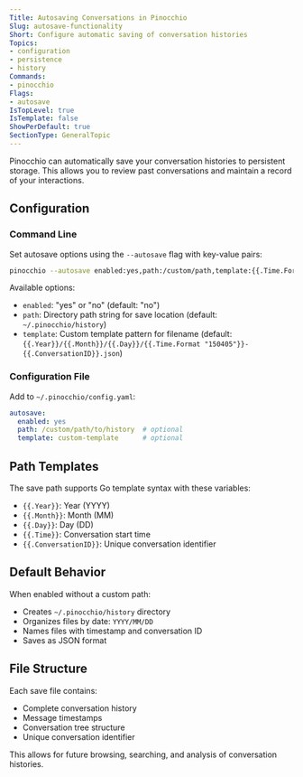 ```yaml
---
Title: Autosaving Conversations in Pinocchio
Slug: autosave-functionality
Short: Configure automatic saving of conversation histories
Topics:
- configuration
- persistence
- history
Commands:
- pinocchio
Flags:
- autosave
IsTopLevel: true
IsTemplate: false
ShowPerDefault: true
SectionType: GeneralTopic
---
```


Pinocchio can automatically save your conversation histories to persistent storage. This allows you to review past conversations and maintain a record of your interactions.

## Configuration

### Command Line

Set autosave options using the `--autosave` flag with key-value pairs:

```bash
pinocchio --autosave enabled:yes,path:/custom/path,template:{{.Time.Format "150405"}}-{{.ConversationID}}.json
```

Available options:
- `enabled`: "yes" or "no" (default: "no")
- `path`: Directory path string for save location (default: `~/.pinocchio/history`)
- `template`: Custom template pattern for filename (default: `{{.Year}}/{{.Month}}/{{.Day}}/{{.Time.Format "150405"}}-{{.ConversationID}}.json`)

### Configuration File

Add to `~/.pinocchio/config.yaml`:

```yaml
autosave:
  enabled: yes
  path: /custom/path/to/history  # optional
  template: custom-template      # optional
```

## Path Templates

The save path supports Go template syntax with these variables:
- `{{.Year}}`: Year (YYYY)
- `{{.Month}}`: Month (MM)
- `{{.Day}}`: Day (DD)
- `{{.Time}}`: Conversation start time
- `{{.ConversationID}}`: Unique conversation identifier

## Default Behavior

When enabled without a custom path:
- Creates `~/.pinocchio/history` directory
- Organizes files by date: `YYYY/MM/DD`
- Names files with timestamp and conversation ID
- Saves as JSON format

## File Structure

Each save file contains:
- Complete conversation history
- Message timestamps
- Conversation tree structure
- Unique conversation identifier

This allows for future browsing, searching, and analysis of conversation histories.